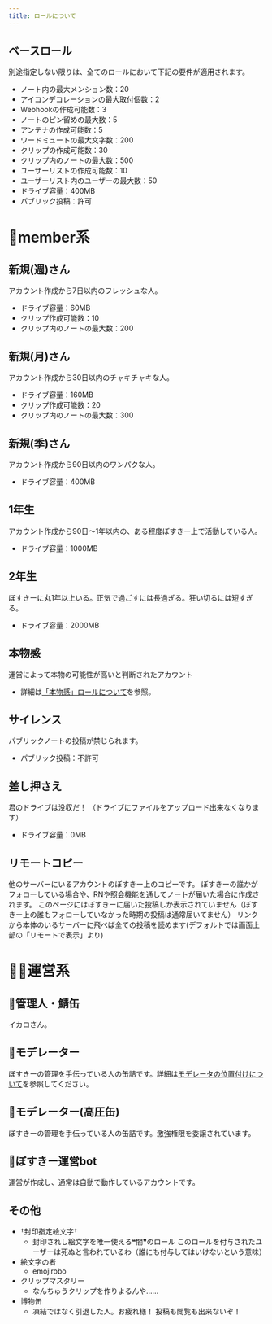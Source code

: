 ```yaml
---
title: ロールについて
---
```


## ベースロール

別途指定しない限りは、全てのロールにおいて下記の要件が適用されます。

- ノート内の最大メンション数：20
- アイコンデコレーションの最大取付個数：2
- Webhookの作成可能数：3
- ノートのピン留めの最大数：5
- アンテナの作成可能数：5
- ワードミュートの最大文字数：200
- クリップの作成可能数：30
- クリップ内のノートの最大数：500
- ユーザーリストの作成可能数：10
- ユーザーリスト内のユーザーの最大数：50
- ドライブ容量：400MB
- パブリック投稿：許可

# 👤member系

## 新規(週)さん

アカウント作成から7日以内のフレッシュな人。

- ドライブ容量：60MB
- クリップ作成可能数：10
- クリップ内のノートの最大数：200

## 新規(月)さん

アカウント作成から30日以内のチャキチャキな人。

- ドライブ容量：160MB
- クリップ作成可能数：20
- クリップ内のノートの最大数：300

## 新規(季)さん

アカウント作成から90日以内のワンパクな人。

- ドライブ容量：400MB

## 1年生

アカウント作成から90日～1年以内の、ある程度ぼすきー上で活動している人。

- ドライブ容量：1000MB

## 2年生

ぼすきーに丸1年以上いる。正気で過ごすには長過ぎる。狂い切るには短すぎる。

- ドライブ容量：2000MB

## 本物感

運営によって本物の可能性が高いと判断されたアカウント

- 詳細は[「本物感」ロールについて](https://www.notion.so/97be72c59fa5447397b7d9eaf33d00af?pvs=21)を参照。

## サイレンス

パブリックノートの投稿が禁じられます。

- パブリック投稿：不許可

## 差し押さえ

君のドライブは没収だ！
（ドライブにファイルをアップロード出来なくなります）

- ドライブ容量：0MB

## リモートコピー

他のサーバーにいるアカウントのぼすきー上のコピーです。 ぼすきーの誰かがフォローしている場合や、RNや照会機能を通してノートが届いた場合に作成されます。 このページにはぼすきーに届いた投稿しか表示されていません（ぼすきー上の誰もフォローしていなかった時期の投稿は通常届いてません） リンクから本体のいるサーバーに飛べば全ての投稿を読めます(デフォルトでは画面上部の「リモートで表示」より)

# 🥫🐨運営系

## 🐨管理人・鯖缶

イカロさん。

## 🥫モデレーター

ぼすきーの管理を手伝っている人の缶詰です。詳細は[モデレータの位置付けについて](https://www.notion.so/bc4238b8beca4b64bc9c6b28bd3d6d02?pvs=21)を参照してください。

## 🥫モデレーター(高圧缶)

ぼすきーの管理を手伝っている人の缶詰です。激強権限を委譲されています。

## 🤖ぼすきー運営bot

運営が作成し、通常は自動で動作しているアカウントです。

## その他

- †封印指定絵文字†
    - 封印されし絵文字を唯一使える❝闇❞のロール このロールを付与されたユーザーは死ぬと言われているわ（誰にも付与してはいけないという意味）
- 絵文字の者
    - emojirobo
- クリップマスタリー
    - なんちゅうクリップを作りよるんや……
- 博物缶
    - 凍結ではなく引退した人。お疲れ様！ 投稿も閲覧も出来ないぞ！